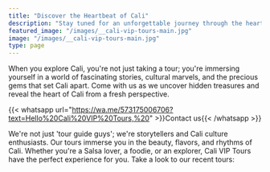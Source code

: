 ```yaml
---
title: "Discover the Heartbeat of Cali"
description: "Stay tuned for an unforgettable journey through the heart of Cali"
featured_image: "/images/__cali-vip-tours-main.jpg"
image: "/images/__cali-vip-tours-main.jpg"
type: page
---
```


When you explore Cali, you're not just taking a tour; you're immersing yourself in a world of fascinating stories, cultural marvels, and the precious gems that set Cali apart. Come with us as we uncover hidden treasures and reveal the heart of Cali from a fresh perspective.

{{< whatsapp url="https://wa.me/573175006706?text=Hello%20Cali%20VIP%20Tours,%20" >}}Contact us{{< /whatsapp >}}

We're not just 'tour guide guys'; we're storytellers and Cali culture enthusiasts. Our tours immerse you in the beauty, flavors, and rhythms of Cali. Whether you're a Salsa lover, a foodie, or an explorer, Cali VIP Tours have the perfect experience for you. Take a look to our recent tours:
